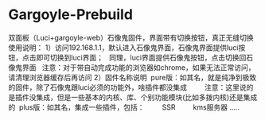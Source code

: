 # Gargoyle-Prebuild
双面板（Luci+gargoyle-web）石像鬼固件，界面带有切换按钮，真正无缝切换
使用说明：
1）访问192.168.1.1，默认进入石像鬼界面，石像鬼界面提供luci按钮，点击即可切换到luci界面；
   同理，luci界面提供石像鬼按钮，点击切换回石像鬼界面
   注意：对于带自动完成功能的浏览器如chrome，如果无法正常访问，请清理浏览器缓存后再访问
2）固件名称说明
  pure版：如其名，就是纯净到极致的固件，除了石像鬼跟luci必须的功能外，啥插件都没集成
         注意：这里说的是插件没集成，但是一些基本的内核、库、个别功能模块(比如多拨内核)还是集成的
  plus版：如其名，集成一些插件，包括：
         SSR
         kms服务器
         .....
